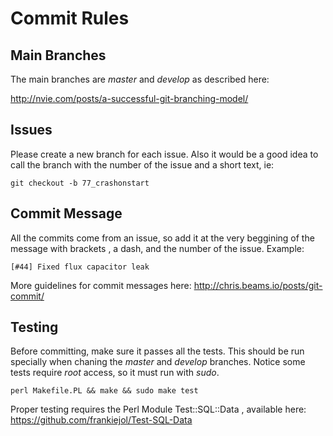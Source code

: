 Commit Rules
=============



Main Branches
-------------

The main branches are _master_ and _develop_ as described here:

http://nvie.com/posts/a-successful-git-branching-model/

Issues
------

Please create a new branch for each issue. Also it would be a good idea to call the branch with the number of the issue and a short text, ie:

    git checkout -b 77_crashonstart
   
Commit Message
--------------

All the commits come from an issue, so add it at the very beggining of the message with brackets , a dash, and the number of the issue. Example:

    [#44] Fixed flux capacitor leak
    
More guidelines for commit messages here: http://chris.beams.io/posts/git-commit/

Testing
-------

Before committing, make sure it passes all the tests. This should be run specially when chaning the _master_ and _develop_ branches. Notice some tests require _root_ access, so it must run with _sudo_.

    perl Makefile.PL && make && sudo make test

Proper testing requires the Perl Module Test::SQL::Data , available here: https://github.com/frankiejol/Test-SQL-Data
